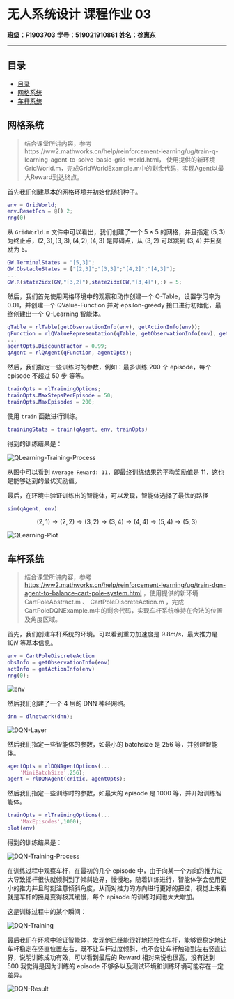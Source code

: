 # 无人系统设计 课程作业 03

**班级：F1903703**   												**学号：519021910861** 														**姓名：徐惠东**

------

## 目录

- [目录](#目录)
- [网格系统](#网格系统)
- [车杆系统](#车杆系统)

## 网格系统

> 结合课堂所讲内容，参考https://ww2.mathworks.cn/help/reinforcement-learning/ug/train-q-learning-agent-to-solve-basic-grid-world.html， 使用提供的新环境GridWorld.m，完成GridWorldExample.m中的剩余代码，实现Agent以最大Reward到达终点。

首先我们创建基本的网格环境并初始化随机种子。

```Matlab
env = GridWorld;
env.ResetFcn = @() 2;
rng(0)
```

从 `GridWorld.m` 文件中可以看出，我们创建了一个 $5\times 5$ 的网格，并且指定 $(5, 3)$ 为终止点，$(2, 3), (3, 3), (4, 2), (4, 3)$ 是障碍点，从 $(3, 2)$ 可以跳到 $(3, 4)$ 并且奖励为 $5$。

```Matlab
GW.TerminalStates = "[5,3]";
GW.ObstacleStates = ["[2,3]";"[3,3]";"[4,2]";"[4,3]"];
...
GW.R(state2idx(GW,"[3,2]"),state2idx(GW,"[3,4]"),:) = 5;
```

然后，我们首先使用网格环境中的观察和动作创建一个 Q-Table，设置学习率为 $0.01$，并创建一个 QValue-Function 并对 epsilon-greedy 接口进行初始化，最终创建出一个 Q-Learning 智能体。

```Matlab
qTable = rlTable(getObservationInfo(env), getActionInfo(env));
qFunction = rlQValueRepresentation(qTable, getObservationInfo(env), getActionInfo(env));
...
agentOpts.DiscountFactor = 0.99;
qAgent = rlQAgent(qFunction, agentOpts);
```

然后，我们指定一些训练时的参数，例如：最多训练 $200$ 个 episode，每个 episode 不超过 $50$ 步 等等。

```Matlab
trainOpts = rlTrainingOptions;
trainOpts.MaxStepsPerEpisode = 50;
trainOpts.MaxEpisodes = 200;
```

使用 `train` 函数进行训练。

```Matlab
trainingStats = train(qAgent, env, trainOpts)
```

得到的训练结果是：

![QLearning-Training-Process](./README/QLearning-Training-Process.png)

从图中可以看到 `Average Reward: 11`，即最终训练结果的平均奖励值是 $11$，这也是能够达到的最优奖励值。

最后，在环境中验证训练出的智能体，可以发现，智能体选择了最优的路径

```Matlab
sim(qAgent, env)
```

$$
(2, 1) \rightarrow (2, 2) \rightarrow (3, 2) \rightarrow (3, 4) \rightarrow (4, 4) \rightarrow (5, 4) \rightarrow (5, 3)
$$

![QLearning-Plot](./README/QLearning-Plot.png)

## 车杆系统

> 结合课堂所讲内容，参考 https://ww2.mathworks.cn/help/reinforcement-learning/ug/train-dqn-agent-to-balance-cart-pole-system.html ，使用提供的新环境 CartPoleAbstract.m 、 CartPoleDiscreteAction.m ，完成 CartPoleDQNExample.m中的剩余代码，实现车杆系统维持在合法的位置及角度区域。

首先，我们创建车杆系统的环境。可以看到重力加速度是 $9.8m/s$，最大推力是 $10N$ 等基本信息。

```Matlab
env = CartPoleDiscreteAction
obsInfo = getObservationInfo(env)
actInfo = getActionInfo(env)
rng(0);
```

![env](./README/env.png)

然后我们创建了一个 $4$ 层的 DNN 神经网络。

```Matlab
dnn = dlnetwork(dnn);
```

![DQN-Layer](./README/DQN-Layer.png)

然后我们指定一些智能体的参数，如最小的 batchsize 是 256 等，并创建智能体。

```Matlab
agentOpts = rlDQNAgentOptions(...
    'MiniBatchSize',256);
agent = rlDQNAgent(critic, agentOpts);
```

然后我们指定一些训练时的参数，如最大的 episode 是 $1000$ 等，并开始训练智能体。

```Matlab
trainOpts = rlTrainingOptions(...
    'MaxEpisodes',1000);
plot(env)
```

得到的训练结果是：

![DQN-Training-Process](./README/DQN-Training-Process.png)

在训练过程中观察车杆，在最初的几个 episode 中，由于向某一个方向的推力过大导致摇杆很快就倾斜到了倾斜边界，慢慢地，随着训练进行，智能体学会使用更小的推力并且时刻注意倾斜角度，从而对推力的方向进行更好的把控，视觉上来看就是车杆的摇晃变得极其缓慢，每个 episode 的训练时间也大大增加。

这是训练过程中的某个瞬间：

![DQN-Training](./README/DQN-Training.png)

最后我们在环境中验证智能体，发现他已经能很好地把控住车杆，能够很稳定地让车杆稳定在竖直位置左右，既不让车杆过度倾斜，也不会让车杆触碰到左右竖直边界，说明训练成功有效，可以看到最后的 Reward 相对来说也很高，没有达到 $500$ 我觉得是因为训练的 episode 不够多以及测试环境和训练环境可能存在一定差异。

![DQN-Result](./README/DQN-Result.png)